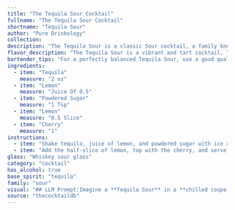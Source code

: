 ```yaml
---
title: "The Tequila Sour Cocktail"
fullname: "The Tequila Sour Cocktail"
shortname: "Tequila Sour"
author: "Pure Drinkology"
collection:
description: "The Tequila Sour is a classic Sour cocktail, a family known for its tangy, citrusy base. While its exact origin is murky, it likely emerged in the early 20th century, as tequila gained popularity in the U.S., adapting the classic Whiskey Sour recipe. "
flavor_description: "The Tequila Sour is a vibrant and tart cocktail. The tequila's agave notes mingle with the bright acidity of lemon, creating a refreshing balance.  The powdered sugar adds a touch of sweetness that complements the tartness, while the cherry adds a subtle fruity note. The overall taste profile is zesty, slightly sweet, and invigorating, with a lingering tequila finish. "
bartender_tips: "For a perfectly balanced Tequila Sour, use a good quality reposado tequila.  Shake vigorously with fresh lemon juice and powdered sugar to ensure proper dilution and a frothy top.  Don't over-shake, or you'll have a watery drink.  For a more complex flavor, add a splash of agave nectar.  Finally, garnish with a lemon twist and a maraschino cherry. "
ingredients:
  - item: "Tequila"
    measure: "2 oz"
  - item: "Lemon"
    measure: "Juice Of 0.5"
  - item: "Powdered Sugar"
    measure: "1 Tsp"
  - item: "Lemon"
    measure: "0.5 Slice"
  - item: "Cherry"
    measure: "1"
instructions:
  - item: "Shake tequila, juice of lemon, and powdered sugar with ice and strain into a whiskey sour glass."
  - item: "Add the half-slice of lemon, top with the cherry, and serve."
glass: "Whiskey sour glass"
category: "cocktail"
has_alcohol: true
base_spirit: "tequila"
family: "sour"
visual: "## LLM Prompt:Imagine a **Tequila Sour** in a **chilled coupe glass**.  Describe the **color** of the cocktail, taking into account the **transparency of the tequila**, the **light yellow hue of the lemon juice**, and the **subtle white haze from the powdered sugar**.  Mention any **visible layers** or **gradients** in the drink, and describe the **texture** of the foam created by shaking the cocktail.  Finally, describe the **appearance** of the **cherry** resting on the rim of the glass.  **For example:**The Tequila Sour is a beautiful **pale yellow** cocktail, almost **translucent** with a subtle **white haze** clinging to the edges. A **thin layer of frothy foam** crowns the drink, adding a touch of **creaminess** to its appearance.  A **bright red cherry** rests elegantly on the rim of the glass, adding a splash of color and a touch of **sweetness** to the visual appeal. "
source: "thecocktaildb"
---
```


